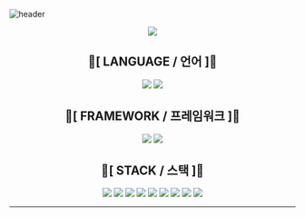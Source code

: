 ![header](https://capsule-render.vercel.app/api?type=venom&height=200&color=gradient&text=KINGYJ00%20&fontAlign=50&textBg=false)

<div align="center">
<a href="https://velog.io/@kingyj00/posts"><img src="https://img.shields.io/badge/Velog-3DDC84?style=flat-square&logo=Blogger&logoColor=white"/></a>
</div>

<h2 align="center"><b> 🤼[ LANGUAGE / 언어 ]🤼 </b></h2>
<div align="center">
<img src="https://img.shields.io/badge/JAVA-FC4C02?style=flat-square&"/> <img src="https://img.shields.io/badge/KOTLIN-7F52FF?style=flat-square&logo=kotlin&logoColor=white"/>
</div>

<h2 align="center"><b> 🏰[ FRAMEWORK / 프레임워크 ]🏰 </b></h2>
<div align="center">
<img src="https://img.shields.io/badge/SPRING-6DB33F?style=flat-square&logo=spring&logoColor=white"/> <img src="https://img.shields.io/badge/SPRINGBOOT-6DB33F?style=flat-square&logo=springboot&logoColor=white"/> 
</div>

<h2 align="center"><b> 🧽[ STACK / 스택 ]🧽 </b></h2>
<div align="center">
<img src="https://img.shields.io/badge/SpringSecurity-6DB33F?style=flat-square&logo=springsecurity&logoColor=white"/> <img src="https://img.shields.io/badge/JSON-000000?style=flat-square&logo=json&logoColor=white"/>
<img src="https://img.shields.io/badge/REDIS-FF4438?style=flat-square&logo=redis&logoColor=white"/> <img src="https://img.shields.io/badge/DBEAVER-382923?style=flat-square&logo=dbeaver&logoColor=white"/> 
<img src="https://img.shields.io/badge/MySQL-4479A1?style=flat-square&logo=mysql&logoColor=white"/> <img src="https://img.shields.io/badge/DOCKER-2496ED?style=flat-square&logo=docker&logoColor=white"/>
<img src="https://img.shields.io/badge/FIGMA-F24E1E?style=flat-square&logo=figma&logoColor=white"/> <img src="https://img.shields.io/badge/PHOTOSHOP-002E5F?style=flat-square&"/>
<img src="https://img.shields.io/badge/REACT-61DAFB?style=flat-square&logo=react&logoColor=black"/> 
</div>

---

